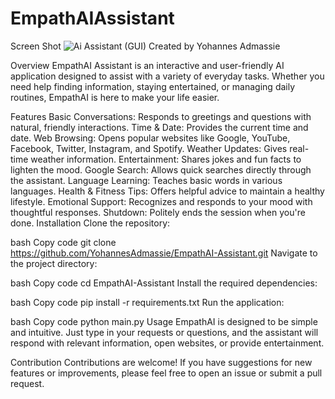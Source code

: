 # EmpathAIAssistant
Screen Shot
![Ai Assistant (GUI)](https://github.com/user-attachments/assets/2b25adf5-cfb8-450f-9bd7-1d094bf58181)
Created by Yohannes Admassie

Overview
EmpathAI Assistant is an interactive and user-friendly AI application designed to assist with a variety of everyday tasks. Whether you need help finding information, staying entertained, or managing daily routines, EmpathAI is here to make your life easier.

Features
Basic Conversations: Responds to greetings and questions with natural, friendly interactions.
Time & Date: Provides the current time and date.
Web Browsing: Opens popular websites like Google, YouTube, Facebook, Twitter, Instagram, and Spotify.
Weather Updates: Gives real-time weather information.
Entertainment: Shares jokes and fun facts to lighten the mood.
Google Search: Allows quick searches directly through the assistant.
Language Learning: Teaches basic words in various languages.
Health & Fitness Tips: Offers helpful advice to maintain a healthy lifestyle.
Emotional Support: Recognizes and responds to your mood with thoughtful responses.
Shutdown: Politely ends the session when you're done.
Installation
Clone the repository:

bash
Copy code
git clone https://github.com/YohannesAdmassie/EmpathAI-Assistant.git
Navigate to the project directory:

bash
Copy code
cd EmpathAI-Assistant
Install the required dependencies:

bash
Copy code
pip install -r requirements.txt
Run the application:

bash
Copy code
python main.py
Usage
EmpathAI is designed to be simple and intuitive. Just type in your requests or questions, and the assistant will respond with relevant information, open websites, or provide entertainment.

Contribution
Contributions are welcome! If you have suggestions for new features or improvements, please feel free to open an issue or submit a pull request.
